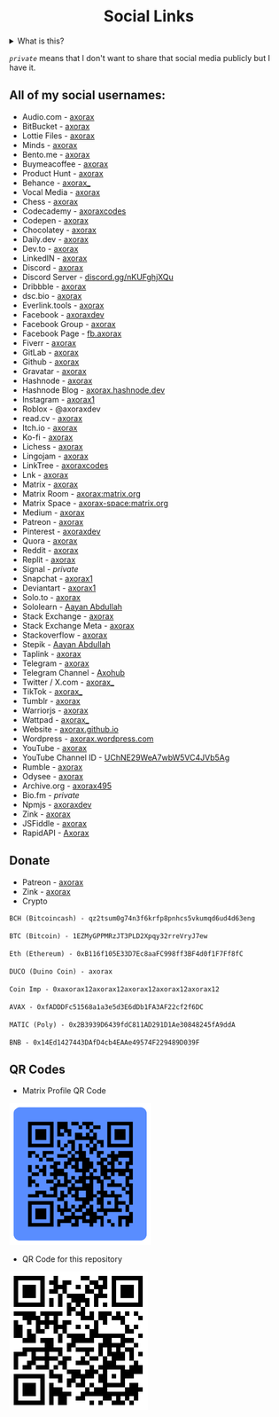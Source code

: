 <h1 align="center">Social Links</h1>

<details>
  <summary>What is this?</summary>
Github repository to store all of my social media links x]
</details>

*`private`* means that I don't want to share that social media publicly but I have it.

<!--
### Usernames I usually use:
* axorax
* axoraxdev
* axoraxcodes
* axorax_
* axorax1 -->

## All of my social usernames:
* Audio.com - [axorax](https://audio.com/axorax)
* BitBucket - [axorax](https://bitbucket.org/axorax/)
* Lottie Files - [axorax](https://lottiefiles.com/axorax)
* Minds - [axorax](https://www.minds.com/axorax/)
* Bento.me - [axorax](https://bento.me/axorax)
* Buymeacoffee - [axorax](https://www.buymeacoffee.com/axorax)
* Product Hunt - [axorax](https://www.producthunt.com/@axorax)
* Behance - [axorax_](https://be.net/axorax_)
* Vocal Media - [axorax](https://vocal.media/authors/axorax)
* Chess - [axorax](https://www.chess.com/member/axorax)
* Codecademy - [axoraxcodes](https://www.codecademy.com/profiles/axoraxcodes)
* Codepen - [axorax](https://codepen.io/axorax)
* Chocolatey - [axorax](https://community.chocolatey.org/profiles/axorax)
* Daily.dev - [axorax](https://app.daily.dev/axorax)
* Dev.to - [axorax](https://dev.to/axorax)
* LinkedIN - [axorax](https://www.linkedin.com/in/axorax/)
* Discord - [axorax](https://discordapp.com/users/941325434644226048)
* Discord Server - [discord.gg/nKUFghjXQu](https://discord.com/invite/nKUFghjXQu)
* Dribbble - [axorax](https://dribbble.com/Axorax)
* dsc.bio - [axorax](https://dsc.bio/axorax)
* Everlink.tools - [axorax](https://everlink.tools/axorax)
* Facebook - [axoraxdev](https://www.facebook.com/axoraxdev/)
* Facebook Group - [axorax](https://www.facebook.com/groups/axorax/)
* Facebook Page - [fb.axorax](https://www.facebook.com/fb.axorax/)
* Fiverr - [axorax](https://www.fiverr.com/axorax)
* GitLab - [axorax](https://gitlab.com/axorax)
* Github - [axorax](https://github.com/Axorax)
* Gravatar - [axorax](https://en.gravatar.com/axorax)
* Hashnode - [axorax](https://hashnode.com/@axorax)
* Hashnode Blog - [axorax.hashnode.dev](https://axorax.hashnode.dev/)
* Instagram - [axorax1](https://www.instagram.com/axorax1)
* Roblox - @axoraxdev
* read.cv - [axorax](https://read.cv/axorax)
* Itch.io - [axorax](https://axorax.itch.io/)
* Ko-fi - [axorax](https://ko-fi.com/axorax)
* Lichess - [axorax](https://lichess.org/@/Axorax)
* Lingojam - [axorax](https://lingojam.com/axorax)
* LinkTree - [axoraxcodes](https://linktr.ee/axoraxcodes)
* Lnk - [axorax](https://lnk.at/axorax)
* Matrix - [axorax](https://matrix.to/#/@axorax:matrix.org)
* Matrix Room - [axorax:matrix.org](https://matrix.to/#/#axorax:matrix.org)
* Matrix Space - [axorax-space:matrix.org](https://matrix.to/#/#axorax-space:matrix.org)
* Medium - [axorax](https://axorax.medium.com/)
* Patreon - [axorax](https://www.patreon.com/axorax)
* Pinterest - [axoraxdev](https://www.pinterest.com/axoraxdev/)
* Quora - [axorax](https://www.quora.com/profile/Axorax)
* Reddit - [axorax](https://www.reddit.com/user/axorax)
* Replit - [axorax](https://replit.com/@Axorax)
* Signal - *private*
* Snapchat - [axorax1](https://www.snapchat.com/add/axorax1)
* Deviantart - [axorax1](https://www.deviantart.com/axorax1)
* Solo.to - [axorax](https://solo.to/axorax)
* Sololearn - [Aayan Abdullah](https://www.sololearn.com/profile/27058316)
* Stack Exchange - [axorax](https://stackexchange.com/users/22661180/axorax)
* Stack Exchange Meta - [axorax](https://meta.stackexchange.com/users/1312926/axorax)
* Stackoverflow - [axorax](https://stackoverflow.com/users/16834247/axorax)
* Stepik - [Aayan Abdullah](https://stepik.org/users/402539421)
* Taplink - [axorax](https://axorax.taplink.ws)
* Telegram - [axorax](http://t.me/axorax)
* Telegram Channel - [Axohub](https://t.me/axohub)
* Twitter / X.com - [axorax_](https://x.com/axorax_)
* TikTok - [axorax_](https://www.tiktok.com/@axorax_)
* Tumblr - [axorax](https://axorax.tumblr.com/)
* Warriorjs - [axorax](https://warriorjs.com/axorax)
* Wattpad - [axorax_](https://www.wattpad.com/user/axorax_)
* Website - [axorax.github.io](https://axorax.github.io/)
* Wordpress - [axorax.wordpress.com](https://axorax.wordpress.com/)
* YouTube - [axorax](https://www.youtube.com/c/Axorax)
* YouTube Channel ID - [UChNE29WeA7wbW5VC4JVb5Ag](https://www.youtube.com/channel/UChNE29WeA7wbW5VC4JVb5Ag)
* Rumble - [axorax](https://rumble.com/user/axorax)
* Odysee - [axorax](https://odysee.com/@axorax)
* Archive.org - [axorax495](https://archive.org/details/@axorax495)
* Bio.fm - *private*
* Npmjs - [axoraxdev](https://www.npmjs.com/~axoraxdev)
* Zink - [axorax](https://zink.tips/axorax)
* JSFiddle - [axorax](https://jsfiddle.net/user/axorax)
* RapidAPI - [Axorax](https://rapidapi.com/user/Axorax)

## Donate
* Patreon - [axorax](https://www.patreon.com/axorax)
* Zink - [axorax](https://zink.tips/axorax)
* Crypto
```
BCH (Bitcoincash) - qz2tsum0g74n3f6krfp8pnhcs5vkumqd6ud4d63eng

BTC (Bitcoin) - 1EZMyGPPMRzJT3PLD2Xpqy32rreVryJ7ew

Eth (Ethereum) - 0xB116f105E33D7Ec8aaFC998ff3BF4d0f1F7Ff8fC

DUCO (Duino Coin) - axorax

Coin Imp - 0xaxorax12axorax12axorax12axorax12axorax12

AVAX - 0xfADDDFc51568a1a3e5d3E6dDb1FA3AF22cf2f6DC

MATIC (Poly) - 0x2B3939D6439fdC811AD291D1Ae30848245fA9ddA

BNB - 0x14Ed1427443DAfD4cb4EAAe49574F229489D039F
```

## QR Codes
* Matrix Profile QR Code

<img src="./assets//images/matrix-qr.png" />

* QR Code for this repository

<img src="./assets//images/github-repo-qr.png" width="250" height="250" />
